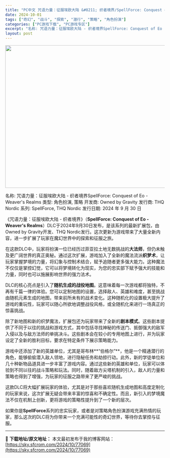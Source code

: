 ```yaml
---
title: "PC中文 咒语力量：征服埃欧大陆 &#8211; 织者境界/SpellForce: Conquest of Eo &#8211; Weaver&#8217;s Realms 4.22G"
date: 2024-10-01
tags: ["奇幻", "战斗", "探索", "潜行", "策略", "角色扮演"]
categories: ["PC游戏下载", "PC游戏专区"]
excerpt: "名称: 咒语力量：征服埃欧大陆 - 织者境界SpellForce: Conquest of Eo - Weaver&#039;s Realms 类型: 角色扮演, 策略 开发商: Owned by Gravity 发行商: THQ Nordic 系列: SpellForce, THQ Nordic 发行日期:&hellip;"
layout: post
---
```


<img class="aligncenter size-full wp-image-77070" src="https://sky.sfcrom.com/wp-content/uploads/2024/10/2024100102261951.webp" alt="" width="800" height="450" />

名称: 咒语力量：征服埃欧大陆 - 织者境界SpellForce: Conquest of Eo - Weaver's Realms
类型: 角色扮演, 策略
开发商: Owned by Gravity
发行商: THQ Nordic
系列: SpellForce, THQ Nordic
发行日期: 2024 年 9 月 30 日

《咒语力量：征服埃欧大陆 - 织者境界》（<strong>SpellForce: Conquest of Eo - Weaver's Realms</strong>）DLC于2024年9月30日发布，是该系列的最新扩展包，由Owned by Gravity开发、THQ Nordic发行。这次更新为游戏带来了大量全新内容，进一步扩展了玩家在魔幻世界中的探索和征服之旅。

在这款DLC中，玩家将扮演一位已经历过菲亚拉土地无数挑战的<strong>大法师</strong>，但仍未触及更广阔世界的真正奥秘。通过这次扩展，游戏加入了全新的魔法流派<strong>织梦术</strong>，让玩家掌握梦境的力量，将幻象与控制术结合，赋予追随者更多强大能力。这种魔法不仅仅是掌控幻觉，它可以将梦境转化为现实，为您的忠实部下赋予强大的技能和力量，同时也可以施展影响世界的强力法术。

DLC的核心亮点是引入了<strong>随机生成的战役地图</strong>。这意味着每一次游戏都将独特，不再有千篇一律的体验。您可以定制地图的设置，选择敌人、英雄和难度，甚至挑战由随机元素生成的地图，带来前所未有的战术变化。这种随机化的设置极大提升了游戏的重玩性，玩家可以随心所欲地调整战役风格，或全随机化来进行一场真正的惊喜挑战。

除了新地图和新的织梦魔法，扩展包还为玩家带来了全新的<strong>剧本模式</strong>。这些剧本提供了不同于以往的挑战和游戏方式，其中包括寻找神秘的传送门、抵御强大的敌军入侵以及与敌方法师的单挑决斗。这些剧本会在较小的专用地图上进行，并为玩家设定了全新的胜利目标，要求在特定条件下展示策略能力。

游戏中还添加了新的英雄单位，尤其是哥布林**“伯格尔”**，他是一个精通潜行的角色，能够偷偷潜入敌人领地，进行隐秘任务和劫掠行动。此外，新的学徒单位和几十种新物品道具进一步丰富了游戏内容。通过这些新的英雄和单位，玩家可以体验到不同以往的战斗策略和玩法。同时，随着敌方尖塔机制的引入，敌人的力量和策略也得到了增强，为玩家的征服之路带来了更严峻的挑战。

这款DLC将大幅扩展玩家的体验，尤其是对于那些喜欢随机生成地图和高度定制化的玩家来说，这次扩展无疑会带来丰富的惊喜和不确定性。而且，新引入的梦境魔法不仅在机制上创新，更将游戏的策略性提升到了一个新的层次。

如果你是<strong>SpellForce</strong>系列的忠实玩家，或者是对策略角色扮演游戏充满热情的玩家，那么这次的DLC将为你带来一个充满可能性的奇幻世界，等待你去掌控与征服。

---
📖 **下载地址/原文地址：** 本文最初发布于我的博客网站：[https://sky.sfcrom.com/2024/10/77069](https://sky.sfcrom.com/2024/10/77069)
